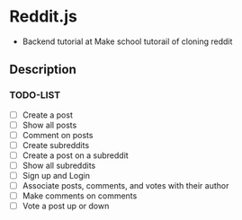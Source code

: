 # Reddit.js 
- Backend tutorial at Make school tutorail of cloning reddit 

## Description
### TODO-LIST

* [ ] Create a post
* [ ] Show all posts
* [ ] Comment on posts
* [ ] Create subreddits
* [ ] Create a post on a subreddit
* [ ] Show all subreddits
* [ ] Sign up and Login
* [ ] Associate posts, comments, and votes with their author
* [ ] Make comments on comments
* [ ] Vote a post up or down
